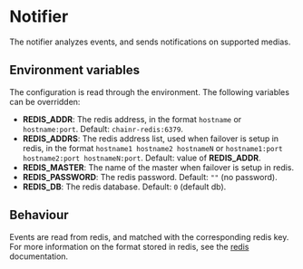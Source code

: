 # Notifier
The notifier analyzes events, and sends notifications on supported medias.

## Environment variables
The configuration is read through the environment. The following variables can be overridden:
- **REDIS_ADDR**: The redis address, in the format `hostname` or `hostname:port`. Default: `chainr-redis:6379`.
- **REDIS_ADDRS**: The redis address list, used when failover is setup in redis, in the format `hostname1 hostname2 hostnameN` or `hostname1:port hostname2:port hostnameN:port`. Default: value of **REDIS_ADDR**.
- **REDIS_MASTER**: The name of the master when failover is setup in redis.
- **REDIS_PASSWORD**: The redis password. Default: `""` (no password).
- **REDIS_DB**: The redis database. Default: `0` (default db).

## Behaviour
Events are read from redis, and matched with the corresponding redis key.
For more information on the format stored in redis, see the [redis](../docs/redis.md) documentation.
